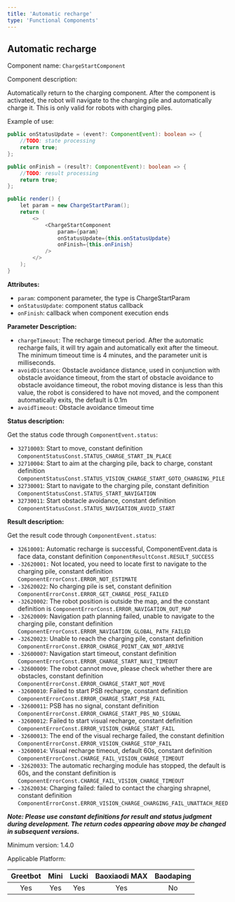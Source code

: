 ```yaml
---
title: 'Automatic recharge'
type: 'Functional Components'
---
```


## Automatic recharge

Component name: `ChargeStartComponent`

Component description: 

Automatically return to the charging component. After the component is activated, the robot will navigate to the charging pile and automatically charge it. This is only valid for robots with charging piles.

Example of use:
```java
public onStatusUpdate = (event?: ComponentEvent): boolean => {
    //TODO: state processing
    return true;
};

public onFinish = (result?: ComponentEvent): boolean => {
    //TODO: result processing
    return true;
};

public render() {
    let param = new ChargeStartParam();
    return (
        <>
            <ChargeStartComponent
                param={param}
                onStatusUpdate={this.onStatusUpdate}
                onFinish={this.onFinish}
            />
        </>
    );
}
```

**Attributes:**

- `param`: component parameter, the type is ChargeStartParam
- `onStatusUpdate`: component status callback
- `onFinish`: callback when component execution ends

**Parameter Description:**

- `chargeTimeout`: The recharge timeout period. After the automatic recharge fails, it will try again and automatically exit after the timeout. The minimum timeout time is 4 minutes, and the parameter unit is milliseconds.
- `avoidDistance`: Obstacle avoidance distance, used in conjunction with obstacle avoidance timeout, from the start of obstacle avoidance to obstacle avoidance timeout, the robot moving distance is less than this value, the robot is considered to have not moved, and the component automatically exits, the default is 0.1m
- `avoidTimeout`: Obstacle avoidance timeout time

**Status description:**

Get the status code through `ComponentEvent.status`:

- `32710003`: Start to move, constant definition `ComponentStatusConst.STATUS_CHARGE_START_IN_PLACE`
- `32710004`: Start to aim at the charging pile, back to charge, constant definition `ComponentStatusConst.STATUS_VISION_CHARGE_START_GOTO_CHARGING_PILE`
- `32730001`: Start to navigate to the charging pile, constant definition `ComponentStatusConst.STATUS_START_NAVIGATION`
- `32730011`: Start obstacle avoidance, constant definition `ComponentStatusConst.STATUS_NAVIGATION_AVOID_START`

**Result description:**

Get the result code through `ComponentEvent.status`:

- `32610001`: Automatic recharge is successful, ComponentEvent.data is face data, constant definition `ComponentResultConst.RESULT_SUCCESS`
- `-32620001:` Not located, you need to locate first to navigate to the charging pile, constant definition `ComponentErrorConst.ERROR_NOT_ESTIMATE`
- `-32620022`: No charging pile is set, constant definition `ComponentErrorConst.ERROR_GET_CHARGE_POSE_FAILED`
- `-32620002`: The robot position is outside the map, and the constant definition is `ComponentErrorConst.ERROR_NAVIGATION_OUT_MAP`
- `-32620009`: Navigation path planning failed, unable to navigate to the charging pile, constant definition `ComponentErrorConst.ERROR_NAVIGATION_GLOBAL_PATH_FAILED`
- `-32620023`: Unable to reach the charging pile, constant definition `ComponentErrorConst.ERROR_CHARGE_POINT_CAN_NOT_ARRIVE`
- `-32600007`: Navigation start timeout, constant definition `ComponentErrorConst.ERROR_CHARGE_START_NAVI_TIMEOUT`
- `-32600009`: The robot cannot move, please check whether there are obstacles, constant definition `ComponentErrorConst.ERROR_CHARGE_START_NOT_MOVE`
- `-32600010`: Failed to start PSB recharge, constant definition `ComponentErrorConst.ERROR_CHARGE_START_PSB_FAIL`
- `-32600011`: PSB has no signal, constant definition `ComponentErrorConst.ERROR_CHARGE_START_PBS_NO_SIGNAL`
- `-32600012`: Failed to start visual recharge, constant definition `ComponentErrorConst.ERROR_VISION_CHARGE_START_FAIL`
- `-32600013`: The end of the visual recharge failed, the constant definition `ComponentErrorConst.ERROR_VISION_CHARGE_STOP_FAIL`
- `-32600014`: Visual recharge timeout, default 60s, constant definition `ComponentErrorConst.CHARGE_FAIL_VISION_CHARGE_TIMEOUT`
- `-32620033`: The automatic recharging module has stopped, the default is 60s, and the constant definition is `ComponentErrorConst.CHARGE_FAIL_VISION_CHARGE_TIMEOUT`
- `-32620034`: Charging failed: failed to contact the charging shrapnel, constant definition `ComponentErrorConst.ERROR_VISION_CHARGE_CHARGING_FAIL_UNATTACH_REED`

***Note: Please use constant definitions for result and status judgment during development. The return codes appearing above may be changed in subsequent versions.***

Minimum version: 1.4.0

Applicable Platform:

<div class="fixed-table bordered-table">

|Greetbot|Mini|Lucki|Baoxiaodi MAX|Baodaping|
|:-:|:-:|:-:|:-:|:-:|
|Yes|Yes|Yes|Yes|No|

</div>
